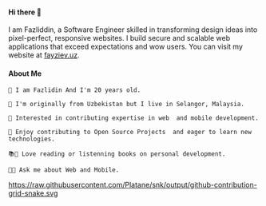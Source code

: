 
#### Hi there 👋 ####

I am Fazliddin, a Software Engineer skilled in transforming design ideas into pixel-perfect, responsive websites. I build secure and scalable web applications that exceed expectations and wow users. You can visit my website at [fayziev.uz](https://fayziev.uz/).


#### About Me ####

```
🌱 I am Fazlidin And I'm 20 years old.

🌱 I'm originally from Uzbekistan but I live in Selangor, Malaysia.

🌱 Interested in contributing expertise in web  and mobile development.

🌱 Enjoy contributing to Open Source Projects  and eager to learn new technologies.

📚🌱 Love reading or listenning books on personal development.

💬🌱 Ask me about Web and Mobile.
```

https://raw.githubusercontent.com/Platane/snk/output/github-contribution-grid-snake.svg

